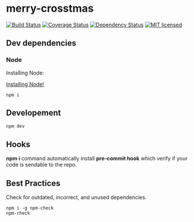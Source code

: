 # merry-crosstmas

[![Build Status](https://travis-ci.org/samuelmartineau/merry-crosstmas.svg?branch=master)](https://travis-ci.org/samuelmartineau/merry-crosstmas)
[![Coverage Status](https://coveralls.io/repos/samuelmartineau/merry-crosstmas/badge.svg?branch=master&service=github)](https://coveralls.io/github/samuelmartineau/merry-crosstmas?branch=master)
[![Dependency Status](https://david-dm.org/samuelmartineau/merry-crosstmas.svg)](https://david-dm.org/samuelmartineau/merry-crosstmas)
[![MIT licensed](https://img.shields.io/badge/license-MIT-blue.svg)](LICENSE)

## Dev dependencies

### Node

Installing Node:

[Installing Node!](https://nodejs.org/en/)

```
npm i
```

## Developement

```
npm dev
```

## Hooks

**npm i** command automatically install **pre-commit hook** which verify if your code is sendable to the repo.

## Best Practices

Check for outdated, incorrect, and unused dependencies.

```
npm i -g npm-check
npm-check
```
